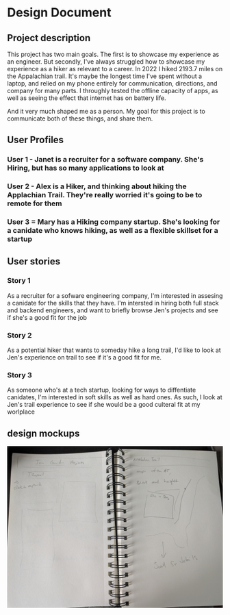 # Design Document
## Project description

This project has two main goals. The first is to showcase my experience as an engineer. But secondly, I've always struggled how to showcase my experience as a hiker as relevant to a career. In 2022 I hiked 2193.7 miles on the Appalachian trail. It's maybe the longest time I've spent without a laptop, and relied on my phone entirely for communication, directions, and company for many parts. I throughly tested the offline capacity of apps, as well as seeing the effect that internet has on battery life.
 
And it very much shaped me as a person. My goal for this project is to communicate both of these things, and share them.

## User Profiles
### User 1 - Janet is a recruiter for a software company. She's Hiring, but has so many applications to look at
### User 2 - Alex is a Hiker, and thinking about hiking the Applachian Trail. They're really worried it's going to be to remote for them
### User 3 = Mary has a Hiking company startup. She's looking for a canidate who knows hiking, as well as a flexible skillset for a startup

## User stories
### Story 1
As a recruiter for a sofware engineering company, I'm interested in assesing a canidate for the skills that they have. I'm intersted in hiring both full stack and backend engineers, and want to briefly browse Jen's projects and see if she's a good fit for the job

### Story 2
As a potential hiker that wants to someday hike a long trail, I'd like to look at Jen's experience on trail to see if it's a good fit for me.

### Story 3
As someone who's at a tech startup, looking for ways to diffentiate canidates, I'm interested in soft skills as well as hard ones. As such, I look at Jen's trail experience to see if she would be a good culteral fit at my worlplace


## design mockups

<img src="./images/design_mockups.jpg" alt="A picture of the design mockup">